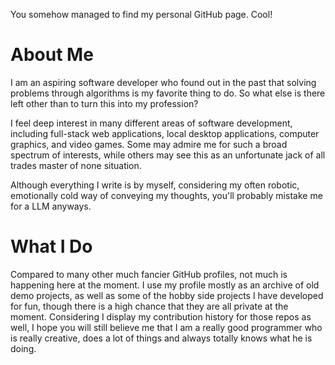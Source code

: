 You somehow managed to find my personal GitHub page. Cool!

# About Me

I am an aspiring software developer who found out in the past that solving problems through algorithms is my favorite thing to do. So what else is there left other than to turn this into my profession?

I feel deep interest in many different areas of software development, including full-stack web applications, local desktop applications, computer graphics, and video games. Some may admire me for such a broad spectrum of interests, while others may see this as an unfortunate jack of all trades master of none situation.

Although everything I write is by myself, considering my often robotic, emotionally cold way of conveying my thoughts, you'll probably mistake me for a LLM anyways.

# What I Do

Compared to many other much fancier GitHub profiles, not much is happening here at the moment.
I use my profile mostly as an archive of old demo projects, as well as some of the hobby side projects I have developed for fun, though there is a high chance that they are all private at the moment. Considering I display my contribution history for those repos as well, I hope you will still believe me that I am a really good programmer who is really creative, does a lot of things and always totally knows what he is doing.
